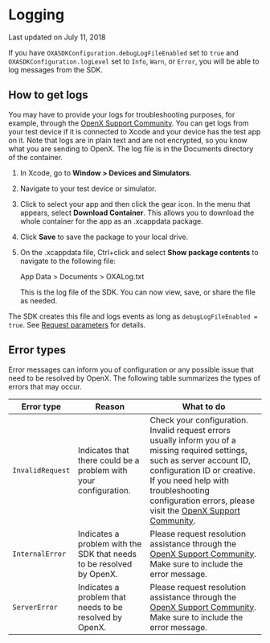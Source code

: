 Logging
=======

Last updated on July 11, 2018

If you have `OXASDKConfiguration.debugLogFileEnabled` set to `true` and `OXASDKConfiguration.logLevel` set to `Info`, `Warn`, or `Error`, you will be able to log messages from the SDK.

How to get logs
---------------

You may have to provide your logs for troubleshooting purposes, for example, through the [OpenX Support Community](https://community.openx.com/s/). You can get logs from your test device if it is connected to Xcode and your device has the test app on it. Note that logs are in plain text and are not encrypted, so you know what you are sending to OpenX. The log file is in the Documents directory of the container.

1.  In Xcode, go to **Window \> Devices and Simulators**.
2.  Navigate to your test device or simulator.
3.  Click to select your app and then click the gear icon. In the menu
    that appears, select **Download Container**. This allows you to
    download the whole container for the app as an .xcappdata package.
4.  Click **Save** to save the package to your local drive.
5.  On the .xcappdata file, Ctrl+click and select **Show package contents** to navigate to the following file:

    App Data \> Documents \> OXALog.txt

    This is the log file of the SDK. You can now view, save, or share the file as needed.

The SDK creates this file and logs events as long as
`debugLogFileEnabled = true`. See [Request parameters](ios-sdk-parameters.md) for details.

Error types
-----------

Error messages can inform you of configuration or any possible issue that need to be resolved by OpenX. The following table summarizes the types of errors that may occur.

|Error type         |Reason                                                                 |What to do|
|-------------------|-----------------------------------------------------------------------|-----------|
|`InvalidRequest`   |Indicates that there could be a problem with your configuration.       |Check your configuration. Invalid request errors usually inform you of a missing required settings, such as server account ID, configuration ID or creative. If you need help with troubleshooting configuration errors, please visit the [OpenX Support Community](https://community.openx.com/s/).|
|`InternalError`    |Indicates a problem with the SDK that needs to be resolved by OpenX.   |Please request resolution assistance through the [OpenX Support Community](https://community.openx.com/s/). Make sure to include the error message.|
|`ServerError`      |Indicates a problem that needs to be resolved by OpenX.                |Please request resolution assistance through the [OpenX Support Community](https://community.openx.com/s/). Make sure to include the error message.|
